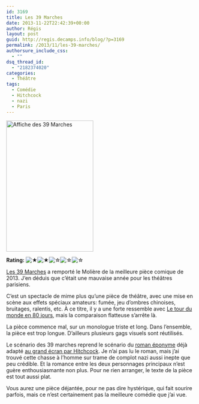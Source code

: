 ```yaml
---
id: 3169
title: Les 39 Marches
date: 2013-11-22T22:42:39+00:00
author: Régis
layout: post
guid: http://regis.decamps.info/blog/?p=3169
permalink: /2013/11/les-39-marches/
authorsure_include_css:
  - ""
dsq_thread_id:
  - "2182374020"
categories:
  - Théâtre
tags:
  - Comédie
  - Hitchcock
  - nazi
  - Paris
---
```

[<img src="http://regis.decamps.info/blog/wp-content/uploads/2014/01/Les-39-Marches-232x350.jpeg" alt="Affiche des 39 Marches" width="232" height="350" class="alignright size-medium wp-image-3170" srcset="http://regis.decamps.info/blog/wp-content/uploads/2014/01/Les-39-Marches-232x350.jpeg 232w, http://regis.decamps.info/blog/wp-content/uploads/2014/01/Les-39-Marches-199x300.jpeg 199w, http://regis.decamps.info/blog/wp-content/uploads/2014/01/Les-39-Marches.jpeg 399w" sizes="(max-width: 232px) 100vw, 232px" />](http://regis.decamps.info/blog/wp-content/uploads/2014/01/Les-39-Marches.jpeg)
  


**Rating:**&nbsp;![&#9733;](http://regis.decamps.info/blog/wp-content/plugins/xavins-review-ratings/default/star.png "2/5")![&#9733;](http://regis.decamps.info/blog/wp-content/plugins/xavins-review-ratings/default/star.png "2/5")![&#9734;](http://regis.decamps.info/blog/wp-content/plugins/xavins-review-ratings/default/blank_star.png "2/5")![&#9734;](http://regis.decamps.info/blog/wp-content/plugins/xavins-review-ratings/default/blank_star.png "2/5")![&#9734;](http://regis.decamps.info/blog/wp-content/plugins/xavins-review-ratings/default/blank_star.png "2/5")&nbsp;


  
[Les 39 Marches](http://www.billetreduc.com/94242/evt.htm) a remporté le Molière de la meilleure pièce comique de 2013. J&rsquo;en déduis que c&rsquo;était une mauvaise année pour les théâtres parisiens.
  
<!--more-->


  
C&rsquo;est un spectacle de mime plus qu&rsquo;une pièce de théâtre, avec une mise en scène aux effets spéciaux amateurs: fumée, jeu d&rsquo;ombres chinoises, bruitages, ralentis, etc. À ce titre, il y a une forte ressemble avec [Le tour du monde en 80 jours](http://regis.decamps.info/blog/2012/09/le-tour-du-monde-en-80-jours/), mais la comparaison flatteuse s&rsquo;arrête là.

La pièce commence mal, sur un monologue triste et long. Dans l&rsquo;ensemble, la pièce est trop longue. D&rsquo;ailleurs plusieurs gags visuels sont réutilisés.

Le scénario des 39 marches reprend le scénario du [roman éponyme](http://fr.wikipedia.org/wiki/Les_39_Marches_(roman) "Les 39 Marches de John Buchan") déjà adapté [au grand écran par Hitchcock](http://www.allocine.fr/film/fichefilm_gen_cfilm=2161.html "Les 39 Marches d'Alfred Hitchcock"). Je n&rsquo;ai pas lu le roman, mais j&rsquo;ai trouvé cette chasse à l&rsquo;homme sur trame de complot nazi aussi inepte que peu crédible. Et la romance entre les deux personnages principaux n&rsquo;est guère enthousiasmante non plus. Pour ne rien arranger, le texte de la pièce est tout aussi plat.

Vous aurez une pièce déjantée, pour ne pas dire hystérique, qui fait sourire parfois, mais ce n&rsquo;est certainement pas la meilleure comédie que j&rsquo;ai vue.